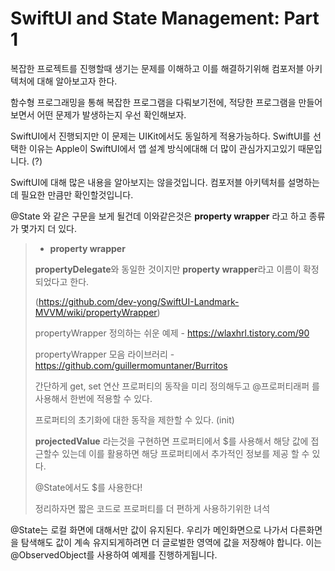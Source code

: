 # SwiftUI and State Management: Part 1

복잡한 프로젝트를 진행할때 생기는 문제를 이해하고 이를 해결하기위해 컴포저블 아키텍처에 대해 알아보고자 한다.



함수형 프로그래밍을 통해 복잡한 프로그램을 다뤄보기전에, 적당한 프로그램을 만들어보면서 어떤 문제가 발생하는지 우선 확인해보자.



 SwiftUI에서 진행되지만 이 문제는 UIKit에서도 동일하게 적용가능하다. SwiftUI를 선택한 이유는 Apple이 SwiftUI에서 앱 설계 방식에대해 더 많이 관심가지고있기 때문입니다. (?)



SwiftUI에 대해 많은 내용을 알아보지는 않을것입니다. 컴포저블 아키텍처를 설명하는데 필요한 만큼만 확인할것입니다.



@State 와 같은 구문을 보게 될건데 이와같은것은 **property wrapper** 라고 하고 종류가 몇가지 더 있다.

> - **property wrapper**
> 
> **propertyDelegate**와 동일한 것이지만 **property wrapper**라고 이름이 확정 되었다고 한다.
> 
> (https://github.com/dev-yong/SwiftUI-Landmark-MVVM/wiki/propertyWrapper)
> 
> 
> 
> propertyWrapper 정의하는 쉬운 예제 - https://wlaxhrl.tistory.com/90
> 
> propertyWrapper 모음 라이브러리 - https://github.com/guillermomuntaner/Burritos
> 
> 
> 
> 간단하게 get, set 연산 프로퍼티의 동작을 미리 정의해두고 @프로퍼티래퍼 를 사용해서 한번에 적용할 수 있다.
> 
> 프로퍼티의 초기화에 대한 동작을 제한할 수 있다. (init)
> 
> **projectedValue** 라는것을 구현하면 프로퍼티에서 $를 사용해서 해당 값에 접근할수 있는데 이를 활용하면 해당 프로퍼티에서 추가적인 정보를 제공 할 수 있다.
> 
> @State에서도 $를 사용한다!
> 
> 정리하자면 짧은 코드로 프로퍼티를 더 편하게 사용하기위한 녀석



@State는 로컬 화면에 대해서만 값이 유지된다. 우리가 메인화면으로 나가서 다른화면을 탐색해도 값이 계속 유지되게하려면 더 글로벌한 영역에 값을 저장해야 합니다. 이는 @ObservedObject를 사용하여 예제를 진행하게됩니다.












